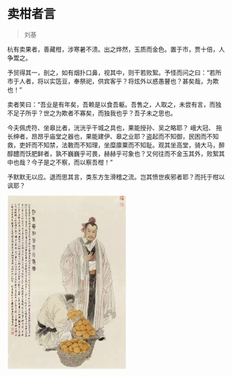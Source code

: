 # 卖柑者言

> 刘基

杭有卖果者，善藏柑，涉寒暑不溃。出之烨然，玉质而金色。置于市，贾十倍，人争鬻之。

予贸得其一，剖之，如有烟扑口鼻，视其中，则干若败絮。予怪而问之曰：“若所市于人者，将以实笾豆，奉祭祀，供宾客乎？将炫外以惑愚瞽也？甚矣哉，为欺也！”

卖者笑曰：“吾业是有年矣，吾赖是以食吾躯。吾售之，人取之，未尝有言，而独不足子所乎？世之为欺者不寡矣，而独我也乎？吾子未之思也。

今夫佩虎符、坐皋比者，洸洸乎干城之具也，果能授孙、吴之略耶？ 峨大冠、 拖长绅者，昂昂乎庙堂之器也，果能建伊、皋之业耶？盗起而不知御，民困而不知救，吏奸而不知禁，法斁而不知理，坐糜廪粟而不知耻。观其坐高堂，骑大马，醉醇醴而饫肥鲜者，孰不巍巍乎可畏，赫赫乎可象也？又何往而不金玉其外，败絮其中也哉？今子是之不察，而以察吾柑！”

予默默无以应。退而思其言，类东方生滑稽之流。岂其愤世疾邪者耶？而托于柑以讽耶？

![卖柑者言](../images/mai-gan-zhe-yan.jpg)


